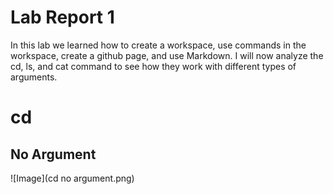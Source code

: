 # Lab Report 1

In this lab we learned how to create a workspace, use commands in the workspace, create a github page, and use Markdown. I will now analyze the cd, ls, and cat command to see how they work with different types of arguments.

# cd
## No Argument

![Image](cd no argument.png)
